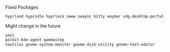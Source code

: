Fixed Packages
```bash
hyprland hypridle hyprlock swww swaync kitty waybar xdg-desktop-portal-hyprland starship grim slurp ttf-dejavu ttf-dejavu-nerd fastfetch imagemagick ufw nano
```

Might change in the future
```bash
yazi
polkit-kde-agent gammastep
nautilus gnome-system-monitor gnome-disk-utility gnome-text-editor
```

